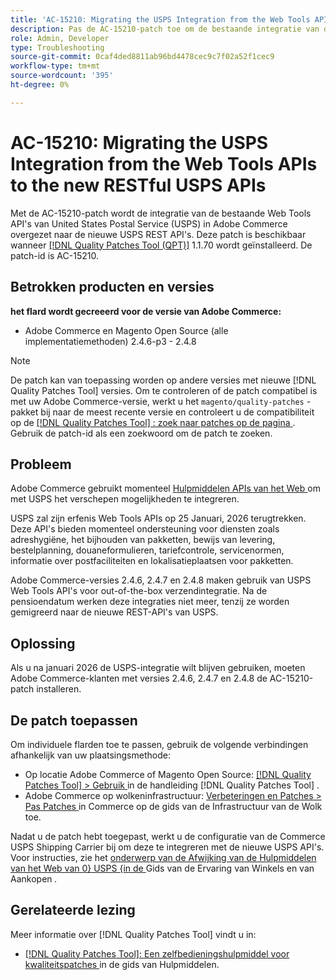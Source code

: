 ```yaml
---
title: 'AC-15210: Migrating the USPS Integration from the Web Tools APIs to the new RESTful USPS APIs'
description: Pas de AC-15210-patch toe om de bestaande integratie van de USPS Web Tools API's in Adobe Commerce over te brengen naar de nieuwe USPS REST API's.
role: Admin, Developer
type: Troubleshooting
source-git-commit: 0caf4ded8811ab96bd4478cec9c7f02a52f1cec9
workflow-type: tm+mt
source-wordcount: '395'
ht-degree: 0%

---
```



# AC-15210: Migrating the USPS Integration from the Web Tools APIs to the new RESTful USPS APIs

Met de AC-15210-patch wordt de integratie van de bestaande Web Tools API&#39;s van United States Postal Service (USPS) in Adobe Commerce overgezet naar de nieuwe USPS REST API&#39;s. Deze patch is beschikbaar wanneer [[!DNL Quality Patches Tool (QPT)]](/help/tools/quality-patches-tool/quality-patches-tool-to-self-serve-quality-patches.md) 1.1.70 wordt geïnstalleerd. De patch-id is AC-15210.

## Betrokken producten en versies

**het flard wordt gecreeerd voor de versie van Adobe Commerce:**

* Adobe Commerce en Magento Open Source (alle implementatiemethoden) 2.4.6-p3 - 2.4.8

>[!NOTE]
>
>De patch kan van toepassing worden op andere versies met nieuwe [!DNL Quality Patches Tool] versies. Om te controleren of de patch compatibel is met uw Adobe Commerce-versie, werkt u het `magento/quality-patches` -pakket bij naar de meest recente versie en controleert u de compatibiliteit op de [[!DNL Quality Patches Tool] : zoek naar patches op de pagina ](https://experienceleague.adobe.com/tools/commerce-quality-patches/index.html) . Gebruik de patch-id als een zoekwoord om de patch te zoeken.

## Probleem

Adobe Commerce gebruikt momenteel [ Hulpmiddelen APIs van het Web ](https://www.usps.com/business/web-tools-apis/#developers) om met USPS het verschepen mogelijkheden te integreren.

USPS zal zijn erfenis Web Tools APIs op 25 Januari, 2026 terugtrekken. Deze API&#39;s bieden momenteel ondersteuning voor diensten zoals adreshygiëne, het bijhouden van pakketten, bewijs van levering, bestelplanning, douaneformulieren, tariefcontrole, servicenormen, informatie over postfaciliteiten en lokalisatieplaatsen voor pakketten.

Adobe Commerce-versies 2.4.6, 2.4.7 en 2.4.8 maken gebruik van USPS Web Tools API&#39;s voor out-of-the-box verzendintegratie. Na de pensioendatum werken deze integraties niet meer, tenzij ze worden gemigreerd naar de nieuwe REST-API&#39;s van USPS.

## Oplossing

Als u na januari 2026 de USPS-integratie wilt blijven gebruiken, moeten Adobe Commerce-klanten met versies 2.4.6, 2.4.7 en 2.4.8 de AC-15210-patch installeren.

## De patch toepassen

Om individuele flarden toe te passen, gebruik de volgende verbindingen afhankelijk van uw plaatsingsmethode:

* Op locatie Adobe Commerce of Magento Open Source: [[!DNL Quality Patches Tool] > Gebruik ](/help/tools/quality-patches-tool/usage.md) in de handleiding [!DNL Quality Patches Tool] .
* Adobe Commerce op wolkeninfrastructuur: [ Verbeteringen en Patches > Pas Patches ](https://experienceleague.adobe.com/docs/commerce-cloud-service/user-guide/develop/upgrade/apply-patches.html) in Commerce op de gids van de Infrastructuur van de Wolk toe.

Nadat u de patch hebt toegepast, werkt u de configuratie van de Commerce USPS Shipping Carrier bij om deze te integreren met de nieuwe USPS API&#39;s. Voor instructies, zie het [ onderwerp van de Afwijking van de Hulpmiddelen van het Web van 0} USPS {in de ](https://experienceleague.adobe.com/en/docs/commerce-admin/stores-sales/delivery/shipping-carriers/carriers#usps-web-tools-api-deprecation) Gids van de Ervaring van Winkels en van Aankopen *.*

## Gerelateerde lezing

Meer informatie over [!DNL Quality Patches Tool] vindt u in:

* [[!DNL Quality Patches Tool]: Een zelfbedieningshulpmiddel voor kwaliteitspatches ](/help/tools/quality-patches-tool/quality-patches-tool-to-self-serve-quality-patches.md) in de gids van Hulpmiddelen.
